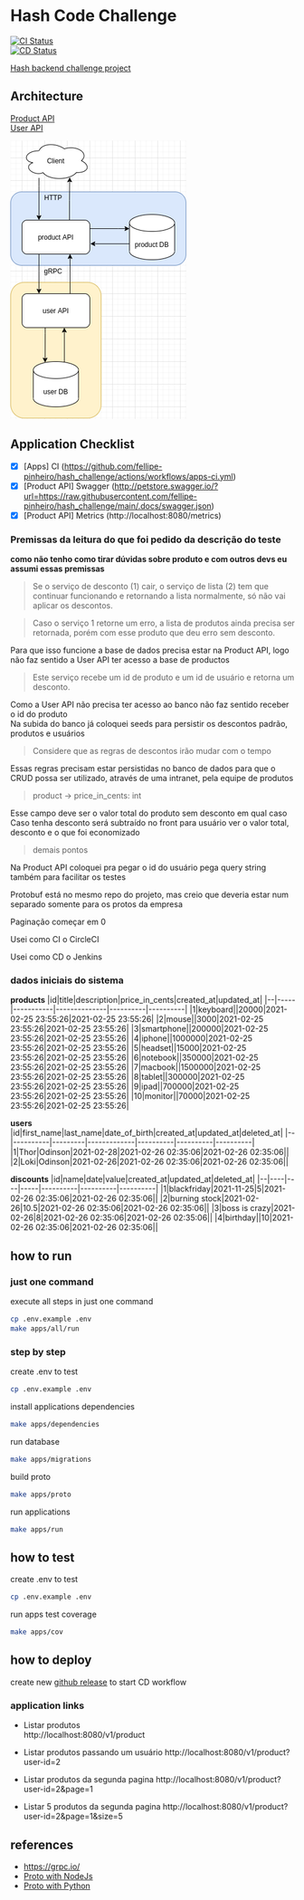 # Hash Code Challenge 

[![CI Status](https://github.com/fellipe-pinheiro/hash_challenge/workflows/apps-ci/badge.svg)](https://github.com/fellipe-pinheiro/hash_challenge/actions)  
[![CD Status](https://github.com/fellipe-pinheiro/hash_challenge/actions/workflows/apps-cd.yml/badge.svg)](https://github.com/fellipe-pinheiro/hash_challenge/actions/workflows/apps-cd.yml)



[Hash backend challenge project](https://github.com/hashlab/hiring/blob/master/challenges/pt-br/back-challenge.md)

## Architecture
[Product API](./product_api/)  
[User API](./user_api/)  

![alt text](./.docs/architecture.png)

## Application Checklist
- [x] [Apps] CI (https://github.com/fellipe-pinheiro/hash_challenge/actions/workflows/apps-ci.yml)
- [x] [Product API] Swagger (http://petstore.swagger.io/?url=https://raw.githubusercontent.com/fellipe-pinheiro/hash_challenge/main/.docs/swagger.json)
- [x] [Product API] Metrics (http://localhost:8080/metrics)

 ### Premissas da leitura do que foi pedido da descrição do teste  
 
 **como não tenho como tirar dúvidas sobre produto e com outros devs eu assumi essas premissas**

> Se o serviço de desconto (1) cair, o serviço de lista (2) tem que continuar funcionando e retornando a lista normalmente, só não vai aplicar os descontos.  

> Caso o serviço 1 retorne um erro, a lista de produtos ainda precisa ser retornada, porém com esse produto que deu erro sem desconto.

Para que isso funcione a base de dados precisa estar na Product API, logo não faz sentido a User API ter acesso a base de productos

> Este serviço recebe um id de produto e um id de usuário e retorna um desconto.

Como a User API não precisa ter acesso ao banco não faz sentido receber o id do produto  
Na subida do banco já coloquei seeds para persistir os descontos padrão, produtos e usuários

> Considere que as regras de descontos irão mudar com o tempo

Essas regras precisam estar persistidas no banco de dados para que o CRUD possa ser utilizado, através de uma intranet, pela equipe de produtos 

> product -> price_in_cents: int  

Esse campo deve ser o valor total do produto sem desconto em qual caso  
Caso tenha desconto será subtraído no front para usuário ver o valor total, desconto e o que foi economizado  

> demais pontos  

Na Product API coloquei pra pegar o id do usuário pega query string também para facilitar os testes

Protobuf está no mesmo repo do projeto, mas creio que deveria estar num separado somente para os protos da empresa

Paginação começar em 0

Usei como CI o CircleCI  

Usei como CD o Jenkins


### dados iniciais do sistema

**products**
|id|title|description|price_in_cents|created_at|updated_at|
|--|-----|-----------|--------------|----------|----------|
|1|keyboard||20000|2021-02-25 23:55:26|2021-02-25 23:55:26|
|2|mouse||3000|2021-02-25 23:55:26|2021-02-25 23:55:26|
|3|smartphone||200000|2021-02-25 23:55:26|2021-02-25 23:55:26|
|4|iphone||1000000|2021-02-25 23:55:26|2021-02-25 23:55:26|
|5|headset||15000|2021-02-25 23:55:26|2021-02-25 23:55:26|
|6|notebook||350000|2021-02-25 23:55:26|2021-02-25 23:55:26|
|7|macbook||1500000|2021-02-25 23:55:26|2021-02-25 23:55:26|
|8|tablet||300000|2021-02-25 23:55:26|2021-02-25 23:55:26|
|9|ipad||700000|2021-02-25 23:55:26|2021-02-25 23:55:26|
|10|monitor||70000|2021-02-25 23:55:26|2021-02-25 23:55:26|


**users**
|id|first_name|last_name|date_of_birth|created_at|updated_at|deleted_at|
|--|----------|---------|-------------|----------|----------|----------|
|1|Thor|Odinson|2021-02-28|2021-02-26 02:35:06|2021-02-26 02:35:06||
|2|Loki|Odinson|2021-02-26|2021-02-26 02:35:06|2021-02-26 02:35:06||

**discounts**
|id|name|date|value|created_at|updated_at|deleted_at|
|--|----|----|-----|----------|----------|----------|
|1|blackfriday|2021-11-25|5|2021-02-26 02:35:06|2021-02-26 02:35:06||
|2|burning stock|2021-02-26|10.5|2021-02-26 02:35:06|2021-02-26 02:35:06||
|3|boss is crazy|2021-02-26|8|2021-02-26 02:35:06|2021-02-26 02:35:06||
|4|birthday||10|2021-02-26 02:35:06|2021-02-26 02:35:06||

## how to run

### just one command

execute all steps in just one command 
```sh
cp .env.example .env
make apps/all/run
```

### step by step

create .env to test
```sh
cp .env.example .env
```

install applications dependencies
```sh
make apps/dependencies
```

run database
```sh
make apps/migrations
```

build proto
```sh
make apps/proto
```

run applications
```sh
make apps/run
```

## how to test

create .env to test
```sh
cp .env.example .env
```

run apps test coverage 
```sh
make apps/cov
```

## how to deploy

create new [github release](https://github.com/fellipe-pinheiro/hash_challenge/releases) to start CD workflow

### application links

- Listar produtos  
http://localhost:8080/v1/product

- Listar produtos passando um usuário
http://localhost:8080/v1/product?user-id=2

- Listar produtos da segunda pagina
http://localhost:8080/v1/product?user-id=2&page=1

- Listar 5 produtos da segunda pagina
http://localhost:8080/v1/product?user-id=2&page=1&size=5

## references
- https://grpc.io/
- [Proto with NodeJs](https://github.com/grpc/grpc/tree/master/examples/node/static_codegen)
- [Proto with Python](https://github.com/grpc/grpc/tree/master/examples/python)